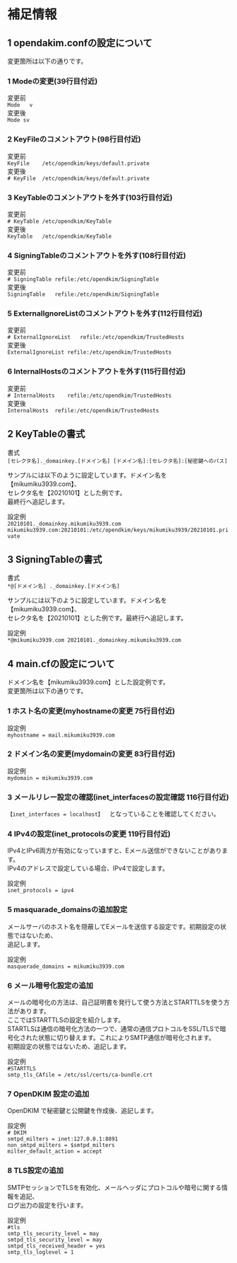 # 補足情報<br>
## 1 opendakim.confの設定について
変更箇所は以下の通りです。<br>
### 1 Modeの変更(39行目付近)
変更前<br>
`Mode	v`<br>
変更後<br>
`Mode sv`<br>
  
### 2 KeyFileのコメントアウト(98行目付近)
変更前<br>
`KeyFile	/etc/opendkim/keys/default.private  `<br>
変更後<br>
`# KeyFile	/etc/opendkim/keys/default.private  `<br>

### 3 KeyTableのコメントアウトを外す(103行目付近)
変更前<br>
`# KeyTable	/etc/opendkim/KeyTable  `<br>
変更後<br>
`KeyTable	/etc/opendkim/KeyTable  `<br>

### 4 SigningTableのコメントアウトを外す(108行目付近)
変更前<br>
`# SigningTable	refile:/etc/opendkim/SigningTable  `<br>
変更後  
`SigningTable	refile:/etc/opendkim/SigningTable  `<br>

### 5 ExternalIgnoreListのコメントアウトを外す(112行目付近)
変更前<br>
`# ExternalIgnoreList	refile:/etc/opendkim/TrustedHosts  `<br>
変更後<br>
`ExternalIgnoreList	refile:/etc/opendkim/TrustedHosts  `<br>

### 6 InternalHostsのコメントアウトを外す(115行目付近)
変更前<br>
`# InternalHosts	refile:/etc/opendkim/TrustedHosts  `<br>
変更後<br>
`InternalHosts	refile:/etc/opendkim/TrustedHosts  `<br>

## 2 KeyTableの書式
書式<br>
`[セレクタ名]._domainkey.[ドメイン名] [ドメイン名]:[セレクタ名]:[秘密鍵へのパス]  `<br>

サンプルには以下のように設定しています。ドメイン名を【mikumiku3939.com】、<br>
セレクタ名を【20210101】とした例です。<br>
最終行へ追記します。<br>

設定例<br>
`20210101._domainkey.mikumiku3939.com mikumiku3939.com:20210101:/etc/opendkim/keys/mikumiku3939/20210101.private  `<br>

## 3 SigningTableの書式
書式<br>
`*@[ドメイン名] ._domainkey.[ドメイン名]  `<br>

サンプルには以下のように設定しています。ドメイン名を【mikumiku3939.com】、<br>
セレクタ名を【20210101】とした例です。最終行へ追記します。<br>

設定例<br>
`*@mikumiku3939.com 20210101._domainkey.mikumiku3939.com  `<br>

## 4 main.cfの設定について
ドメイン名を【mikumiku3939.com】とした設定例です。<br>
変更箇所は以下の通りです。<br>
### 1 ホスト名の変更(myhostnameの変更 75行目付近)
設定例<br>
`myhostname = mail.mikumiku3939.com  `<br>

### 2 ドメイン名の変更(mydomainの変更 83行目付近)
設定例<br>
`mydomain = mikumiku3939.com  `<br>

### 3 メールリレー設定の確認(inet_interfacesの設定確認 116行目付近)
`【inet_interfaces = localhost】  `となっていることを確認してください。<br>

### 4 IPv4の設定(inet_protocolsの変更 119行目付近)
IPv4とIPv6両方が有効になっていますと、Eメール送信ができないことがあります。<br>
IPv4のアドレスで設定している場合、IPv4で設定します。<br>

設定例<br>
`inet_protocols = ipv4  `<br>

### 5 masquarade_domainsの追加設定
メールサーバのホスト名を隠蔽してEメールを送信する設定です。初期設定の状態ではないため、<br>
追記します。<br>

設定例<br>
`masquerade_domains = mikumiku3939.com  `<br>

### 6 メール暗号化設定の追加
メールの暗号化の方法は、自己証明書を発行して使う方法とSTARTTLSを使う方法があります。<br>
ここではSTARTTLSの設定を紹介します。<br>
STARTLSは通信の暗号化方法の一つで、通常の通信プロトコルをSSL/TLSで暗号化された状態に切り替えます。これによりSMTP通信が暗号化されます。<br>
初期設定の状態ではないため、追記します。<br>

設定例<br>
`#STARTTLS`<br>
`smtp_tls_CAfile = /etc/ssl/certs/ca-bundle.crt`<br>

### 7 OpenDKIM 設定の追加
OpenDKIM で秘密鍵と公開鍵を作成後、追記します。<br>

設定例<br>
`# DKIM`<br>
`smtpd_milters = inet:127.0.0.1:8891`<br>
`non_smtpd_milters = $smtpd_milters`<br>
`milter_default_action = accept`<br>

### 8 TLS設定の追加
SMTPセッションでTLSを有効化、メールヘッダにプロトコルや暗号に関する情報を追記、<br>
ログ出力の設定を行います。<br>

設定例<br>
  `#tls`<br>
  `smtp_tls_security_level = may`<br>
  `smtpd_tls_security_level = may`<br>
  `smtpd_tls_received_header = yes`<br>
  `smtp_tls_loglevel = 1`<br>
